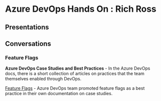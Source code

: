 # Azure DevOps Hands On : Rich Ross

## Presentations

## Conversations

### Feature Flags

**Azure DevOps Case Studies and Best Practices** - In the Azure DevOps docs, there is a short collection of articles on practices that the team themselves enabled through DevOps.

[Feature Flags](https://docs.microsoft.com/en-us/azure/devops/migrate/phase-features-with-feature-flags?view=azure-devops) - Azure DevOps team promoted feature flags as a best practice in their own documentation on case studies.